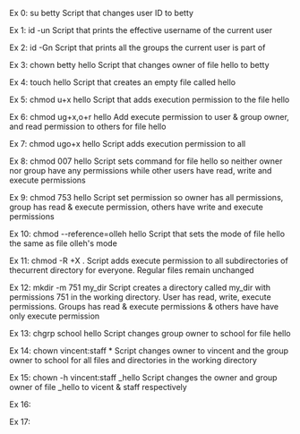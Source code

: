 Ex 0: su betty Script that changes user ID to betty

Ex 1: id -un Script that prints the effective username of the current user

Ex 2: id -Gn Script that prints all the groups the current user is part of

Ex 3: chown betty hello Script that changes owner of file hello to betty

Ex 4: touch hello Script that creates an empty file called hello

Ex 5: chmod u+x hello Script that adds execution permission to the file hello

Ex 6: chmod ug+x,o+r hello Add execute permission to user & group owner, and read permission to others for file hello

Ex 7: chmod ugo+x hello Script adds execution permission to all

Ex 8: chmod 007 hello Script sets command for file hello so neither owner nor group have any permissions while other users have read, write and execute permissions 

Ex 9: chmod 753 hello Script set permission so owner has all permissions, group has read & execute permission, others have write and execute permissions

Ex 10: chmod --reference=olleh hello Script that sets the mode of file hello the same as file olleh's mode

Ex 11: chmod -R +X . Script adds execute permission to all subdirectories of thecurrent directory for everyone. Regular files remain unchanged

Ex 12: mkdir -m 751 my_dir Script creates a directory called my_dir with permissions 751 in the working directory. User has read, write, execute permissions. Groups has read & execute permissions & others have have only execute permission

Ex 13: chgrp school hello Script changes group owner to school for file hello

Ex 14: chown vincent:staff * Script changes owner to vincent and the group owner to school for all files and directories in the working directory

Ex 15: chown -h vincent:staff _hello Script changes the owner and group owner of file _hello to vicent & staff respectively 

Ex 16:

Ex 17: 
